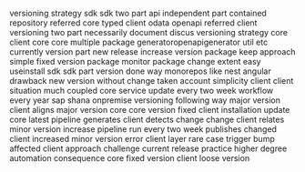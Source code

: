versioning strategy sdk sdk two part api independent part contained repository referred core typed client odata openapi referred client versioning two part necessarily document discus versioning strategy core client core core multiple package generatoropenapigenerator util etc currently version part new release increase version package keep approach simple fixed version package monitor package change extent easy useinstall sdk sdk part version done way monorepos like nest angular drawback new version without change taken account simplicity client client situation much coupled core service update every two week workflow every year sap shana onpremise versioning following way major version client aligns major version core core version fixed client installation update core latest pipeline generates client detects change change client relates minor version increase pipeline run every two week publishes changed client increased minor version error client layer rare case trigger bump affected client approach challenge current release practice higher degree automation consequence core fixed version client loose version